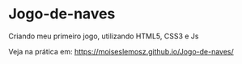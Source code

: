 # Jogo-de-naves
Criando meu primeiro jogo, utilizando HTML5, CSS3 e Js


Veja na prática em: https://moiseslemosz.github.io/Jogo-de-naves/
